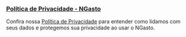 <h3><a href="https://politicadeprivacidadengasto.netlify.app/" target="_blank">Política de Privacidade - NGasto</a></h3>

Confira nossa [Política de Privacidade](https://politicadeprivacidadengasto.netlify.app/) para entender como lidamos com seus dados e protegemos sua privacidade ao usar o NGasto.
